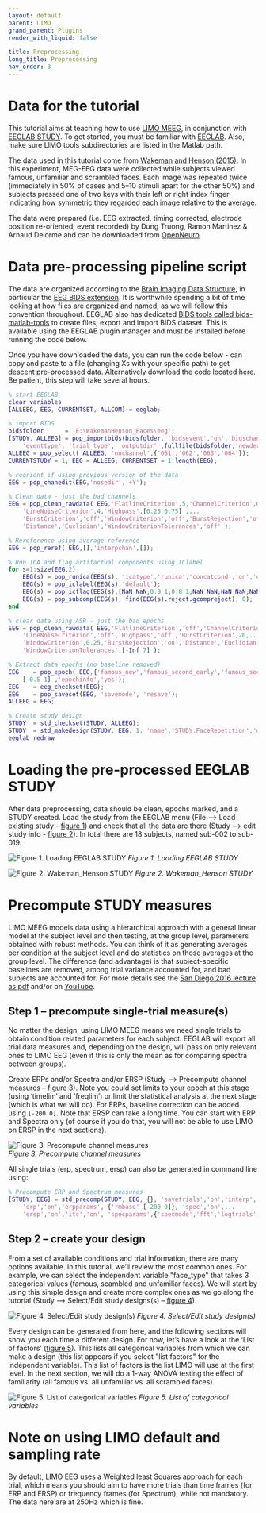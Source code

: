 ```yaml
---
layout: default
parent: LIMO
grand_parent: Plugins
render_with_liquid: false

title: Preprocessing
long_title: Preprocessing
nav_order: 3
---
```

# Data for the tutorial

This tutorial aims at teaching how to use [LIMO MEEG](https://raw.githubusercontent.com/LIMO-EEG-Toolbox/limo_tools/wiki), in conjunction with [EEGLAB STUDY](https://sccn.ucsd.edu/wiki/Chapter_02:_STUDY_Creation). To get started, you must be familiar with [EEGLAB](https://sccn.ucsd.edu/eeglab/index.php). Also, make sure LIMO tools subdirectories are listed in the Matlab path.

The data used in this tutorial come from [Wakeman and Henson (2015)](https://www.nature.com/articles/sdata20151). In this experiment, MEG-EEG data were collected while subjects viewed famous, unfamiliar and scrambled faces. Each image was repeated twice (immediately in 50% of cases and 5–10 stimuli apart for the other 50%) and subjects pressed one of two keys with their left or right index finger indicating how symmetric they regarded each image relative to the average.  

The data were prepared (i.e. EEG extracted, timing corrected, electrode position re-oriented, event recorded) by Dung Truong, Ramon Martinez & Arnaud Delorme and can be downloaded from [OpenNeuro](https://openneuro.org/datasets/ds002718/versions/1.0.2).

# Data pre-processing pipeline script

The data are organized according to the [Brain Imaging Data Structure](https://bids.neuroimaging.io/), in particular the [EEG BIDS extension](https://www.nature.com/articles/s41597-019-0104-8). It is worthwhile spending a bit of time looking at how files are organized and named, as we will follow this convention throughout. EEGLAB also has dedicated [BIDS tools called bids-matlab-tools](https://raw.githubusercontent.com/sccn/bids-matlab-tools) to create files, export and import BIDS dataset. This is available using the EEGLAB plugin manager and must be installed before running the code below. 

Once you have downloaded the data, you can run the code below - can copy and paste to a file (changing Xs with your specific path) to get descent pre-processed data. Alternatively download the [code located here](https://raw.githubusercontent.com/LIMO-EEG-Toolbox/limo_meeg/master/resources/code/henson_wakeman_preprocess.m). Be patient, this step will take several hours.

```matlab
% start EEGLAB
clear variables
[ALLEEG, EEG, CURRENTSET, ALLCOM] = eeglab;

% import BIDS
bidsfolder      = 'F:\WakemanHenson_Faces\eeg';
[STUDY, ALLEEG] = pop_importbids(bidsfolder, 'bidsevent','on','bidschanloc','on', ...
    'eventtype', 'trial_type', 'outputdir' ,fullfile(bidsfolder,'newderivatives'), 'studyName','Face_detection');
ALLEEG = pop_select( ALLEEG, 'nochannel',{'061','062','063','064'});
CURRENTSTUDY = 1; EEG = ALLEEG; CURRENTSET = 1:length(EEG);

% reorient if using previous version of the data
EEG = pop_chanedit(EEG,'nosedir','+Y');

% Clean data - just the bad channels
EEG = pop_clean_rawdata( EEG,'FlatlineCriterion',5,'ChannelCriterion',0.8,...
    'LineNoiseCriterion',4,'Highpass',[0.25 0.75] ,...
    'BurstCriterion','off','WindowCriterion','off','BurstRejection','off',...
    'Distance','Euclidian','WindowCriterionTolerances','off' );

% Rereference using average reference
EEG = pop_reref( EEG,[],'interpchan',[]);

% Run ICA and flag artifactual components using IClabel
for s=1:size(EEG,2)
    EEG(s) = pop_runica(EEG(s), 'icatype','runica','concatcond','on','options',{'pca',EEG(s).nbchan-1});
    EEG(s) = pop_iclabel(EEG(s),'default');
    EEG(s) = pop_icflag(EEG(s),[NaN NaN;0.8 1;0.8 1;NaN NaN;NaN NaN;NaN NaN;NaN NaN]);
    EEG(s) = pop_subcomp(EEG(s), find(EEG(s).reject.gcompreject), 0);
end

% clear data using ASR - just the bad epochs
EEG = pop_clean_rawdata( EEG,'FlatlineCriterion','off','ChannelCriterion','off',...
    'LineNoiseCriterion','off','Highpass','off','BurstCriterion',20,...
    'WindowCriterion',0.25,'BurstRejection','on','Distance','Euclidian',...
    'WindowCriterionTolerances',[-Inf 7] );

% Extract data epochs (no baseline removed)
EEG    = pop_epoch( EEG,{'famous_new','famous_second_early','famous_second_late','scrambled_new','scrambled_second_early','scrambled_second_late','unfamiliar_new','unfamiliar_second_early','unfamiliar_second_late'},...
    [-0.5 1] ,'epochinfo','yes');
EEG    = eeg_checkset(EEG);
EEG    = pop_saveset(EEG, 'savemode', 'resave');
ALLEEG = EEG;

% Create study design
STUDY  = std_checkset(STUDY, ALLEEG);
STUDY  = std_makedesign(STUDY, EEG, 1, 'name','STUDY.FaceRepetition','delfiles','off','defaultdesign','off','variable1','type','values1',{});
eeglab redraw
```

# Loading the pre-processed EEGLAB STUDY

After data preprocessing, data should be clean, epochs marked, and a STUDY created. Load the study from the EEGLAB menu (File --> Load existing study - [figure 1](https://raw.githubusercontent.com/LIMO-EEG-Toolbox/limo_meeg/master/resources/images/1.jpg)) and check that all the data are there (Study --> edit study info - [figure 2](https://raw.githubusercontent.com/LIMO-EEG-Toolbox/limo_meeg/master/resources/images/1.jpg)). In total there are 18 subjects, named sub-002 to sub-019. 

![Figure 1. Loading EEGLAB STUDY](https://raw.githubusercontent.com/LIMO-EEG-Toolbox/limo_meeg/master/resources/images/1.jpg)
_Figure 1. Loading EEGLAB STUDY_  

![Figure 2. Wakeman_Henson STUDY](https://raw.githubusercontent.com/LIMO-EEG-Toolbox/limo_meeg/master/resources/images/2.jpg)
_Figure 2. Wakeman_Henson STUDY_  

# Precompute STUDY measures

LIMO MEEG models data using a hierarchical approach with a general linear model at the subject level and then testing, at the group level, parameters obtained with robust methods. You can think of it as generating averages per condition at the subject level and do statistics on those averages at the group level. The difference (and advantage) is that subject-specific baselines are removed, among trial variance accounted for, and bad subjects are accounted for. For more details see the [San Diego 2016 lecture as pdf](https://raw.githubusercontent.com/LIMO-EEG-Toolbox/limo_meeg/master/resources/2016_SanDiego_StatisticalanalysisofEEGdata.pdf) and/or on [YouTube](https://youtu.be/KfnN51frbuI).

## Step 1 – precompute single-trial measure(s)

No matter the design, using LIMO MEEG means we need single trials to obtain condition related parameters for each subject. EEGLAB will export all trial data measures and, depending on the design, will pass on only relevant ones to LIMO EEG (even if this is only the mean as for comparing spectra between groups). 

Create ERPs and/or Spectra and/or ERSP (Study --> Precompute channel measures – [figure 3]((https://raw.githubusercontent.com/LIMO-EEG-Toolbox/limo_meeg/master/resources/images/3.jpg))). Note you could set limits to your epoch at this stage (using ‘timelim’ and ‘freqlim’) or limit the statistical analysis at the next stage (which is what we will do). For ERPs, baseline correction can be added using `[-200 0]`. Note that ERSP can take a long time. You can start with ERP and Spectra only (of course if you do that, you will not be able to use LIMO on ERSP in the next sections).

![Figure 3. Precompute channel measures](https://raw.githubusercontent.com/LIMO-EEG-Toolbox/limo_meeg/master/resources/images/3.jpg)  
_Figure 3. Precompute channel measures_  

All single trials (erp, spectrum, ersp) can also be generated in command line using:  

```matlab
% Precompute ERP and Spectrum measures
[STUDY, EEG] = std_precomp(STUDY, EEG, {}, 'savetrials','on','interp','on','recompute','on',...
    'erp','on','erpparams', {'rmbase' [-200 0]}, 'spec','on',...
    'ersp','on','itc','on', 'specparams',{'specmode','fft','logtrials','off'});
```

## Step 2 – create your design

From a set of available conditions and trial information, there are many options available. In this tutorial, we’ll review the most common ones. For example, we can select the independent variable "face_type" that takes 3 categorical values (famous, scambled and unfamiliar faces). We will start by using this simple design and create more complex ones as we go along the tutorial (Study --> Select/Edit study designs(s) – [figure 4](https://raw.githubusercontent.com/LIMO-EEG-Toolbox/limo_meeg/master/resources/images/4.jpg)).  

![Figure 4. Select/Edit study design(s)](https://raw.githubusercontent.com/LIMO-EEG-Toolbox/limo_meeg/master/resources/images/4.jpg)
_Figure 4. Select/Edit study design(s)_  

Every design can be generated from here, and the following sections will show you each time a different design. For now, let’s have a look at the ‘List of factors’ ([figure 5](https://raw.githubusercontent.com/LIMO-EEG-Toolbox/limo_meeg/master/resources/images/5.jpg)). This lists all categorical variables from which we can make a design (this list appears if you select "list factors" for the independent variable). This list of factors is the list LIMO will use at the first level. In the next section, we will do a 1-way ANOVA testing the effect of familiarity (all famous vs. all unfamiliar vs. all scrambled faces).  

![Figure 5. List of categorical variables](https://raw.githubusercontent.com/LIMO-EEG-Toolbox/limo_meeg/master/resources/images/5.jpg)
_Figure 5. List of categorical variables_  

# Note on using LIMO default and sampling rate

By default, LIMO EEG uses a Weighted least Squares approach for each trial, which means you should aim to have more trials than time frames (for ERP and ERSP) or frequency frames (for Spectrum), while not mandatory. The data here are at 250Hz which is fine.
 